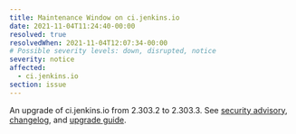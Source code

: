 ```yaml
---
title: Maintenance Window on ci.jenkins.io
date: 2021-11-04T11:24:40-00:00
resolved: true
resolvedWhen: 2021-11-04T12:07:34-00:00
# Possible severity levels: down, disrupted, notice
severity: notice
affected:
  - ci.jenkins.io
section: issue
---
```


An upgrade of ci.jenkins.io from 2.303.2 to 2.303.3.
See [security advisory](https://www.jenkins.io/security/advisory/2021-11-04/), [changelog](https://www.jenkins.io/changelog-stable/#v2.303.3), and [upgrade guide](https://www.jenkins.io/doc/upgrade-guide/2.303/#upgrading-to-jenkins-lts-2-303-3).
